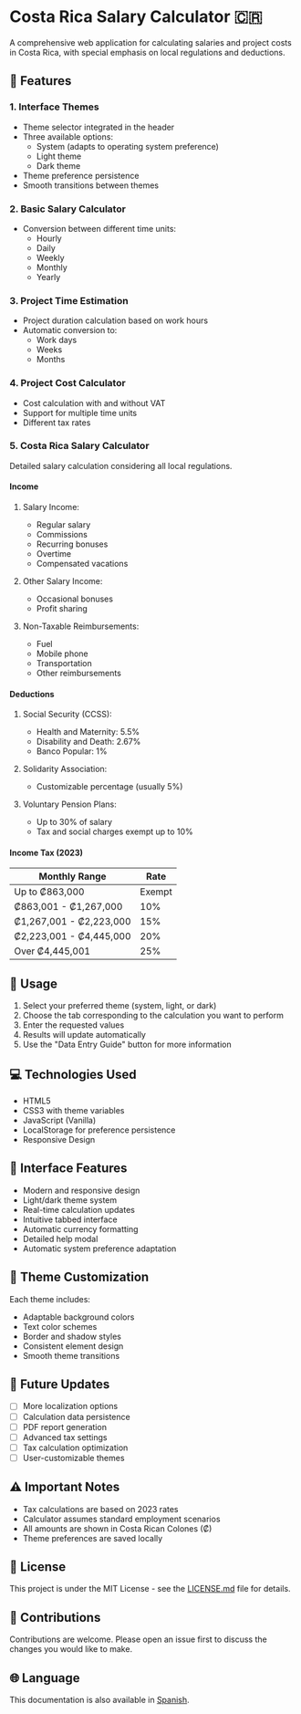 # Costa Rica Salary Calculator 🇨🇷

A comprehensive web application for calculating salaries and project costs in Costa Rica, with special emphasis on local regulations and deductions.

## 🌟 Features

### 1. Interface Themes
- Theme selector integrated in the header
- Three available options:
  - System (adapts to operating system preference)
  - Light theme
  - Dark theme
- Theme preference persistence
- Smooth transitions between themes

### 2. Basic Salary Calculator
- Conversion between different time units:
  - Hourly
  - Daily
  - Weekly
  - Monthly
  - Yearly

### 3. Project Time Estimation
- Project duration calculation based on work hours
- Automatic conversion to:
  - Work days
  - Weeks
  - Months

### 4. Project Cost Calculator
- Cost calculation with and without VAT
- Support for multiple time units
- Different tax rates

### 5. Costa Rica Salary Calculator
Detailed salary calculation considering all local regulations.

#### Income
1. Salary Income:
   - Regular salary
   - Commissions
   - Recurring bonuses
   - Overtime
   - Compensated vacations

2. Other Salary Income:
   - Occasional bonuses
   - Profit sharing

3. Non-Taxable Reimbursements:
   - Fuel
   - Mobile phone
   - Transportation
   - Other reimbursements

#### Deductions
1. Social Security (CCSS):
   - Health and Maternity: 5.5%
   - Disability and Death: 2.67%
   - Banco Popular: 1%

2. Solidarity Association:
   - Customizable percentage (usually 5%)

3. Voluntary Pension Plans:
   - Up to 30% of salary
   - Tax and social charges exempt up to 10%

#### Income Tax (2023)
| Monthly Range | Rate |
|---------------|------|
| Up to ₡863,000 | Exempt |
| ₡863,001 - ₡1,267,000 | 10% |
| ₡1,267,001 - ₡2,223,000 | 15% |
| ₡2,223,001 - ₡4,445,000 | 20% |
| Over ₡4,445,001 | 25% |

## 🚀 Usage

1. Select your preferred theme (system, light, or dark)
2. Choose the tab corresponding to the calculation you want to perform
3. Enter the requested values
4. Results will update automatically
5. Use the "Data Entry Guide" button for more information

## 💻 Technologies Used

- HTML5
- CSS3 with theme variables
- JavaScript (Vanilla)
- LocalStorage for preference persistence
- Responsive Design

## 📱 Interface Features

- Modern and responsive design
- Light/dark theme system
- Real-time calculation updates
- Intuitive tabbed interface
- Automatic currency formatting
- Detailed help modal
- Automatic system preference adaptation

## 🎨 Theme Customization

Each theme includes:
- Adaptable background colors
- Text color schemes
- Border and shadow styles
- Consistent element design
- Smooth theme transitions

## 🔄 Future Updates

- [ ] More localization options
- [ ] Calculation data persistence
- [ ] PDF report generation
- [ ] Advanced tax settings
- [ ] Tax calculation optimization
- [ ] User-customizable themes

## ⚠️ Important Notes

- Tax calculations are based on 2023 rates
- Calculator assumes standard employment scenarios
- All amounts are shown in Costa Rican Colones (₡)
- Theme preferences are saved locally

## 📝 License

This project is under the MIT License - see the [LICENSE.md](LICENSE.md) file for details.

## 🤝 Contributions

Contributions are welcome. Please open an issue first to discuss the changes you would like to make.

## 🌐 Language

This documentation is also available in [Spanish](README.md).
